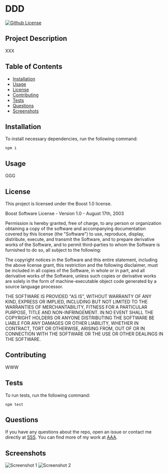 # DDD
[![Github License](https://img.shields.io/badge/License-Boost_1.0-lightblue.svg)](https://www.boost.org/LICENSE_1_0.txt)

## Project Description
XXX

## Table of Contents
- [Installation](#installation)
- [Usage](#usage)
- [License](#license)
- [Contributing](#contributing)
- [Tests](#tests)
- [Questions](#questions)
- [Screenshots](#screenshots)
  
## Installation
To install necessary dependencies, run the following command:
```
npm i
```

  
## Usage
GGG

  
## License
This project is licensed under the Boost 1.0 license.

Boost Software License - Version 1.0 - August 17th, 2003

Permission is hereby granted, free of charge, to any person or organization obtaining a copy of the software and accompanying documentation covered by this license (the "Software") to use, reproduce, display, distribute, execute, and transmit the Software, and to prepare derivative works of the Software, and to permit third-parties to whom the Software is furnished to do so, all subject to the following:

The copyright notices in the Software and this entire statement, including the above license grant, this restriction and the following disclaimer, must be included in all copies of the Software, in whole or in part, and all derivative works of the Software, unless such copies or derivative works are solely in the form of machine-executable object code generated by a source language processor.

THE SOFTWARE IS PROVIDED "AS IS", WITHOUT WARRANTY OF ANY KIND, EXPRESS OR IMPLIED, INCLUDING BUT NOT LIMITED TO THE WARRANTIES OF MERCHANTABILITY, FITNESS FOR A PARTICULAR PURPOSE, TITLE AND NON-INFRINGEMENT. IN NO EVENT SHALL THE COPYRIGHT HOLDERS OR ANYONE DISTRIBUTING THE SOFTWARE BE LIABLE FOR ANY DAMAGES OR OTHER LIABILITY, WHETHER IN CONTRACT, TORT OR OTHERWISE, ARISING FROM, OUT OF OR IN CONNECTION WITH THE SOFTWARE OR THE USE OR OTHER DEALINGS IN THE SOFTWARE.
  
    
## Contributing
WWW

  
## Tests
To run tests, run the following command:
```
npm test
```

  
## Questions
If you have any questions about the repo, open an issue or contact me directly at [SSS](mailto:SSS). You can find more of my work at [AAA](https://github.com/AAA).

## Screenshots
<!-- Add screenshots here -->
<img src="path_to_screenshot_image_1" alt="Screenshot 1">
<img src="path_to_screenshot_image_2" alt="Screenshot 2">

